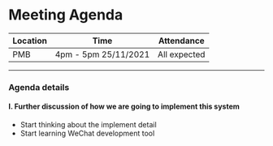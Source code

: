 # Meeting Agenda

| Location | Time                  | Attendance   |
| -------- | --------------------- | ------------ |
| PMB      | 4pm - 5pm  25/11/2021 | All expected |

---

### **Agenda details**

#### Ⅰ. Further discussion of how we are going to implement this system

- Start thinking about the implement detail
- Start learning WeChat development tool
